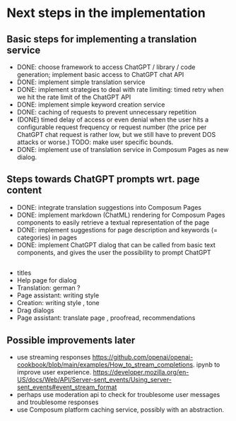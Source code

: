 # Next steps in the implementation

## Basic steps for implementing a translation service

- DONE: choose framework to access ChatGPT / library / code generation; implement basic access to ChatGPT chat API
- DONE: implement simple translation service
- DONE: implement strategies to deal with rate limiting: timed retry when we hit the rate limit of the ChatGPT API
- DONE: implement simple keyword creation service
- DONE: caching of requests to prevent unnecessary repetition
- (DONE) timed delay of access or even denial when the user hits a configurable request frequency or request number (the
  price per ChatGPT chat request is rather low, but we still have to prevent DOS attacks or worse.) TODO: make user 
  specific bounds.
- DONE: implement use of translation service in Composum Pages as new dialog.

## Steps towards ChatGPT prompts wrt. page content

- DONE: integrate translation suggestions into Composum Pages
- DONE: implement markdown (ChatML) rendering for Composum Pages components to easily retrieve a textual 
  representation of the page
- DONE: implement suggestions for page description and keywords (= categories) in pages
- DONE: implement ChatGPT dialog that can be called from basic text components, and gives the user the possibility to
  prompt ChatGPT

##
- titles
- Help page for dialog
- Translation: german ?
- Page assistant: writing style
- Creation: writing style , tone
- Drag dialogs
- Page assistant: translate page , proofread, recommendations

## Possible improvements later

- use streaming responses https://github.com/openai/openai-cookbook/blob/main/examples/How_to_stream_completions.
  ipynb to improve user
  experience. https://developer.mozilla.org/en-US/docs/Web/API/Server-sent_events/Using_server-sent_events#event_stream_format
- perhaps use moderation api to check for troublesome user messages and troublesome responses
- use Composum platform caching service, possibly with an abstraction.
